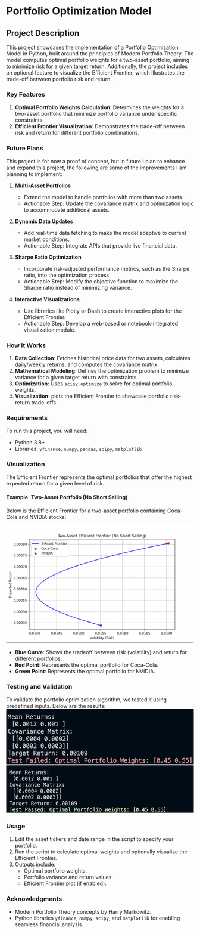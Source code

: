 # Portfolio Optimization Model

## Project Description
This project showcases the implementation of a Portfolio Optimization Model in Python, built around the principles of Modern Portfolio Theory. The model computes optimal portfolio weights for a two-asset portfolio, aiming to minimize risk for a given target return. Additionally, the project includes an optional feature to visualize the Efficient Frontier, which illustrates the trade-off between portfolio risk and return.

### Key Features
1. **Optimal Portfolio Weights Calculation**: Determines the weights for a two-asset portfolio that minimize portfolio variance under specific constraints.
2. **Efficient Frontier Visualization**: Demonstrates the trade-off between risk and return for different portfolio combinations.
   
### Future Plans
This project is for now a proof of concept, but in future I plan to enhance and expand this project, the following are some of the improvements I am planning to implement:

1. **Multi-Asset Portfolios**
   - Extend the model to handle portfolios with more than two assets.
   - Actionable Step: Update the covariance matrix and optimization logic to accommodate additional assets.

2. **Dynamic Data Updates**
   - Add real-time data fetching to make the model adaptive to current market conditions.
   - Actionable Step: Integrate APIs that provide live financial data.

3. **Sharpe Ratio Optimization**
   - Incorporate risk-adjusted performance metrics, such as the Sharpe ratio, into the optimization process.
   - Actionable Step: Modify the objective function to maximize the Sharpe ratio instead of minimizing variance.

4. **Interactive Visualizations**
   - Use libraries like Plotly or Dash to create interactive plots for the Efficient Frontier.
   - Actionable Step: Develop a web-based or notebook-integrated visualization module.

### How It Works
1. **Data Collection**: Fetches historical price data for two assets, calculates daily/weekly returns, and computes the covariance matrix.
2. **Mathematical Modeling**: Defines the optimization problem to minimize variance for a given target return with constraints.
3. **Optimization**: Uses `scipy.optimize` to solve for optimal portfolio weights.
4. **Visualization**: plots the Efficient Frontier to showcase portfolio risk-return trade-offs.

### Requirements
To run this project, you will need:
- Python 3.8+
- Libraries: `yfinance`, `numpy`, `pandas`, `scipy`, `matplotlib`

### Visualization

The Efficient Frontier represents the optimal portfolios that offer the highest expected return for a given level of risk.

#### Example: Two-Asset Portfolio (No Short Selling)
Below is the Efficient Frontier for a two-asset portfolio containing Coca-Cola and NVIDIA stocks:

![Efficient Frontier](effecient_frontier.png)

- **Blue Curve**: Shows the tradeoff between risk (volatility) and return for different portfolios.
- **Red Point**: Represents the optimal portfolio for Coca-Cola.
- **Green Point**: Represents the optimal portfolio for NVIDIA.


### Testing and Validation

To validate the portfolio optimization algorithm, we tested it using predefined inputs. Below are the results:
![Test Fail:](test_f.png)
![Test Pass:](test_s.png)



### Usage
1. Edit the asset tickers and date range in the script to specify your portfolio.
2. Run the script to calculate optimal weights and optionally visualize the Efficient Frontier.
3. Outputs include:
   - Optimal portfolio weights.
   - Portfolio variance and return values.
   - Efficient Frontier plot (if enabled).


### Acknowledgments
- Modern Portfolio Theory concepts by Harry Markowitz.
- Python libraries `yfinance`, `numpy`, `scipy`, and `matplotlib` for enabling seamless financial analysis.
